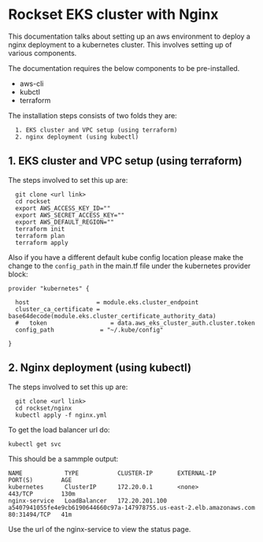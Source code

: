 # Rockset EKS cluster with Nginx

This documentation talks about setting up an aws environment to deploy a nginx deployment to a kubernetes cluster. This involves setting up of various components.

The documentation requires the below components to be pre-installed.
* aws-cli
* kubctl
* terraform

The installation steps consists of two folds they are:

      1. EKS cluster and VPC setup (using terraform)
      2. nginx deployment (using kubectl)

## 1. EKS cluster and  VPC setup (using terraform)

The steps involved to set this up are:


	  git clone <url link>
	  cd rockset
	  export AWS_ACCESS_KEY_ID=""
	  export AWS_SECRET_ACCESS_KEY=""
	  export AWS_DEFAULT_REGION=""
	  terraform init
	  terraform plan
	  terraform apply

Also if you have a different default kube config location please make the change to the `config_path` in the main.tf file under the kubernetes provider block:

    provider "kubernetes" {

      host                   = module.eks.cluster_endpoint
      cluster_ca_certificate = base64decode(module.eks.cluster_certificate_authority_data)
      #   token                  = data.aws_eks_cluster_auth.cluster.token
      config_path             = "~/.kube/config"

    }

## 2. Nginx deployment (using kubectl)

The steps involved to set this up are:

	  git clone <url link>
	  cd rockset/nginx
	  kubectl apply -f nginx.yml


To get the load balancer url do:

    kubectl get svc

This should be a sammple output:


    NAME            TYPE           CLUSTER-IP       EXTERNAL-IP                                                              PORT(S)        AGE
    kubernetes      ClusterIP      172.20.0.1       <none>                                                                   443/TCP        130m
    nginx-service   LoadBalancer   172.20.201.100   a5407941055fe4e9cb6190644660c97a-147978755.us-east-2.elb.amazonaws.com   80:31494/TCP   41m


Use the url of the nginx-service to view the status page.

